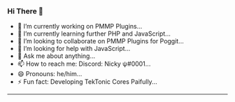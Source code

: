 ### Hi There 👋
- 🔭 I’m currently working on PMMP Plugins...
- 🌱 I’m currently learning further PHP and JavaScript...
- 👯 I’m looking to collaborate on PMMP Plugins for Poggit...
- 🤔 I’m looking for help with JavaScript...
- 💬 Ask me about anything...
- 📫 How to reach me: Discord: Nicky ψ#0001...
- 😄 Pronouns: he/him...
- ⚡ Fun fact: Developing TekTonic Cores Paifully...
---
